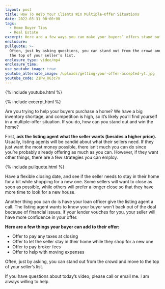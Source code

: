 ```yaml
---
layout: post
title: How To Help Your Clients Win Multiple-Offer Situations
date: 2022-03-31 00:00:00
tags:
  - Home Buyer Tips
  - Real Estate
excerpt: Here are a few ways you can make your buyers’ offers stand out.
enclosure:
pullquote: >-
  Often, just by asking questions, you can stand out from the crowd and move to
  the top of your seller’s list.
enclosure_type: video/mp4
enclosure_time:
use_youtube_image: true
youtube_alternate_image: /uploads/getting-your-offer-accepted-yt.jpg
youtube_code: 21Pw_X63c7o
---
```

{% include youtube.html %}

{% include excerpt.html %}

Are you trying to help your buyers purchase a home? We have a big inventory shortage, and competition is high, so it’s likely you’ll find yourself in a multiple-offer situation. If you do, how can you stand out and win the home?&nbsp;

First, **ask the listing agent what the seller wants (besides a higher price).** Usually, listing agents will be candid about what their sellers need. If they just want the most money possible, there isn’t much you can do since you’re probably already offering as much as you can. However, if they want other things, there are a few strategies you can employ.&nbsp;

{% include pullquote.html %}

Have a flexible closing date, and see if the seller needs to stay in their home for a bit while shopping for a new one. Some sellers will want to close as soon as possible, while others will prefer a longer close so that they have more time to look for a new house.&nbsp;

Another thing you can do is have your loan officer give the listing agent a call. The listing agent wants to know your buyer won’t back out of the deal because of financial issues. If your lender vouches for you, your seller will have more confidence in your offer.&nbsp;

**Here are a few things your buyer can add to their offer:**

* Offer to pay any taxes at closing
* Offer to let the seller stay in their home while they shop for a new one
* Offer to pay broker fees
* Offer to help with moving expenses

Often, just by asking, you can stand out from the crowd and move to the top of your seller’s list.&nbsp;

If you have questions about today’s video, please call or email me. I am always willing to help.
